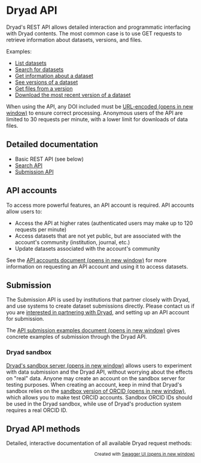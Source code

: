 # Dryad API

Dryad's REST API allows detailed interaction and programmatic interfacing with Dryad contents. The most common case is to use GET requests to retrieve information about datasets, versions, and files.

Examples:

- [List datasets](https://datadryad.org/api/v2/datasets)
- [Search for datasets](https://datadryad.org/api/v2/search?q=carbon)
- [Get information about a dataset](https://datadryad.org/api/v2/datasets/doi%3A10.5061%2Fdryad.j1fd7)
- [See versions of a dataset](https://datadryad.org/api/v2/datasets/doi%3A10.5061%2Fdryad.j1fd7/versions)
- [Get files from a version](https://datadryad.org/api/v2/versions/26724/files)
- [Download the most recent version of a dataset](https://datadryad.org/api/v2/datasets/doi%3A10.5061%2Fdryad.j1fd7/download)

When using the API, any DOI included must be <a href="https://www.w3schools.com/tags/ref_urlencode.ASP" target="blank">URL-encoded<span class="screen-reader-only"> (opens in new window)</span></a> to ensure correct processing. Anonymous users of the API are limited to 30 requests per minute, with a lower limit for downloads of data files.


## Detailed documentation

- Basic REST API (see below)
- [Search API](https://github.com/datadryad/dryad-app/blob/main/documentation/apis/search.md)
- [Submission API](https://github.com/datadryad/dryad-app/blob/main/documentation/apis/submission.md)

## API accounts

To access more powerful features, an API account is required. API accounts allow users to:

- Access the API at higher rates (authenticated users may make up to 120 requests per minute)
- Access datasets that are not yet public, but are associated with the account's community (institution, journal, etc.)
- Update datasets associated with the account's community

See the <a href="https://github.com/datadryad/dryad-app/blob/main/documentation/apis/api_accounts.md" target="blank">API accounts document<span class="screen-reader-only"> (opens in new window)</span></a> for more information on requesting an API account and using it to access datasets.


## Submission

The Submission API is used by institutions that partner closely with Dryad, and use systems to create dataset submissions directly. Please contact us if you are [interested in partnering with Dryad](/stash/interested), and setting up an API account for submission.

The <a href="https://github.com/datadryad/dryad-app/blob/main/documentation/apis/submission.md" target="blank">API submission examples document<span class="screen-reader-only"> (opens in new window)</span></a> gives concrete examples of submission through the Dryad API.

### Dryad sandbox

<a href="https://sandbox.datadryad.org/" target="blank">Dryad's sandbox server<span class="screen-reader-only"> (opens in new window)</span></a> allows users to experiment with data submission and the Dryad API, without worrying about the effects on "real" data. Anyone may create an account on the sandbox server for testing purposes. When creating an account, keep in mind that Dryad's sandbox relies on the <a href="https://sandbox.orcid.org/" target="_blank">sandbox version of ORCID<span class="screen-reader-only"> (opens in new window)</span></a>, which allows you to make test ORCID accounts. Sandbox ORCID IDs should be used in the Dryad sandbox, while use of Dryad's production system requires a real ORCID ID.


## Dryad API methods

Detailed, interactive documentation of all available Dryad request methods:

<script src="/api/v2/docs/swagger-ui-bundle.js" charset="UTF-8"> </script>
<script src="/api/v2/docs/swagger-ui-standalone-preset.js" charset="UTF-8"> </script>
<script src="/api/v2/docs/swagger-initializer.js" charset="UTF-8"> </script>
<div id="swagger-ui"></div>
<script>
  function copyUrl(e) {
    const copyButton = e.currentTarget.firstElementChild;
    const pathSpan = e.currentTarget.parentElement.querySelector('.opblock-summary-path')
    const requestUrl = pathSpan.dataset.path
    navigator.clipboard.writeText(`${apiUrl}${requestUrl}`).then(() => {
      // Successful copy
      copyButton.parentElement.setAttribute('title', 'Copied');
      copyButton.classList.remove('fa-paste');
      copyButton.classList.add('fa-check');
      copyButton.innerHTML = '<span class="screen-reader-only">Copied</span>'
      setTimeout(function(){
        copyButton.parentElement.setAttribute('title', 'Copy API URL');
        copyButton.classList.add('fa-paste');
        copyButton.classList.remove('fa-check');
        copyButton.innerHTML = '';
      }, 2000);
    });
  }
  window.onload = function() {
    const ui = SwaggerUIBundle({
      url: "/openapi.yml?5",
      dom_id: '#swagger-ui',
      deepLinking: true,
      presets: [
        SwaggerUIBundle.presets.apis,
        SwaggerUIStandalonePreset
      ],
      plugins: [
        SwaggerUIBundle.plugins.DownloadUrl
      ],
      supportedSubmitMethods: ['get'],
      defaultModelsExpandDepth: 0,
    })
    window.ui = ui
  }
  let apiUrl = ''
  awaitSelector('.servers select').then((server) => {
    apiUrl = server.value
    server.addEventListener('change', e => {
      apiUrl = e.currentTarget.value
    })
    document.querySelectorAll('.opblock-summary').forEach(block => {
      const newEl = document.createElement("div");
      newEl.setAttribute('class', 'copy-icon');
      newEl.setAttribute('role', 'button');
      newEl.setAttribute('tabindex', 0);
      newEl.setAttribute('aria-label', 'Copy API URL');
      newEl.setAttribute('title', 'Copy API URL');
      newEl.innerHTML = '<i class="fa fa-paste" role="status"></i>';
      block.insertBefore(newEl, block.lastElementChild);
      newEl.addEventListener('click', copyUrl)
      newEl.addEventListener('keydown', (e) => {
        if (event.key === ' ' || event.key === 'Enter') {
          copyUrl(e)
        }
      });
    })
  })
</script>

<p style="text-align:right; font-size: smaller">Created with <a href="https://swagger.io/tools/swagger-ui/" target="blank">Swagger UI<span class="screen-reader-only"> (opens in new window)</span></a></p>
